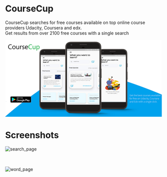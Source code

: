 # CourseCup
CourseCup searches for free courses available on top online course providers Udacity, Coursera and edx.<br/>
Get results from over 2100 free courses with a single search

![feature](images/feature.png)


# Screenshots
![search_page](images/search.jpg)
<br/>
<br/>
<br/>

![word_page](images/word.jpg)



